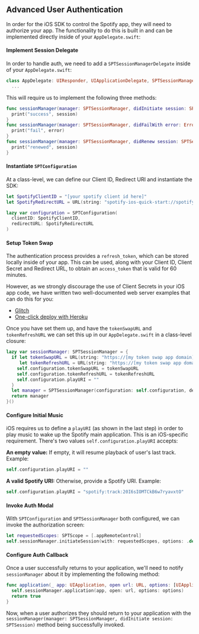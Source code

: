 ## Advanced User Authentication

In order for the iOS SDK to control the Spotify app, they will need to authorize your app. The functionality to do this is built in and can be implemented directly inside of your `AppDelegate.swift`:

#### Implement Session Delegate

In order to handle auth, we need to add a `SPTSessionManagerDelegate` inside of your `AppDelegate.swift`:

```swift
class AppDelegate: UIResponder, UIApplicationDelegate, SPTSessionManagerDelegate {
  ...
```

This will require us to implement the following three methods:
```swift
func sessionManager(manager: SPTSessionManager, didInitiate session: SPTSession) {
  print("success", session)
}
func sessionManager(manager: SPTSessionManager, didFailWith error: Error) {
  print("fail", error)
}
func sessionManager(manager: SPTSessionManager, didRenew session: SPTSession) {
  print("renewed", session)
}
```

#### Instantiate `SPTConfiguration`

At a class-level, we can define our Client ID, Redirect URI and instantiate the SDK:

```swift
let SpotifyClientID = "[your spotify client id here]"
let SpotifyRedirectURL = URL(string: "spotify-ios-quick-start://spotify-login-callback")!

lazy var configuration = SPTConfiguration(
  clientID: SpotifyClientID,
  redirectURL: SpotifyRedirectURL
)
```

#### Setup Token Swap

The authentication process provides a `refresh_token`, which can be stored locally inside of your app. This can be used, along with your Client ID, Client Secret and Redirect URL, to obtain an `access_token` that is valid for 60 minutes.

However, as we strongly discourage the use of Client Secrets in your iOS app code, we have written two well-documented web server examples that can do this for you:
- [Glitch](https://glitch.com/~spotify-token-swap)
- [One-click deploy with Heroku](https://github.com/bih/spotify-token-swap-service#one-click-with-heroku)

Once you have set them up, and have the `tokenSwapURL` and `tokenRefreshURL` we can set this up in our `AppDelegate.swift` in a class-level closure:

```swift
lazy var sessionManager: SPTSessionManager = {
  if let tokenSwapURL = URL(string: "https://[my token swap app domain]/api/token"),
     let tokenRefreshURL = URL(string: "https://[my token swap app domain]/api/refresh_token") {
    self.configuration.tokenSwapURL = tokenSwapURL
    self.configuration.tokenRefreshURL = tokenRefreshURL
    self.configuration.playURI = ""
  }
  let manager = SPTSessionManager(configuration: self.configuration, delegate: self)
  return manager
}()
```

#### Configure Initial Music

iOS requires us to define a `playURI` (as shown in the last step) in order to play music to wake up the Spotify main application. This is an iOS-specific requirement. There's two values `self.configuration.playURI` accepts:

**An empty value:** If empty, it will resume playback of user's last track. Example:

```swift
self.configuration.playURI = ""
```

**A valid Spotify URI:** Otherwise, provide a Spotify URI. Example:

```swift
self.configuration.playURI = "spotify:track:20I6sIOMTCkB6w7ryavxtO"
```

#### Invoke Auth Modal

With `SPTConfiguration` and `SPTSessionManager` both configured, we can invoke the authorization screen:

```swift
let requestedScopes: SPTScope = [.appRemoteControl]
self.sessionManager.initiateSession(with: requestedScopes, options: .default)
```

#### Configure Auth Callback

Once a user successfully returns to your application, we'll need to notify `sessionManager` about it by implementing the following method:

```swift
func application(_ app: UIApplication, open url: URL, options: [UIApplicationOpenURLOptionsKey : Any] = [:]) -> Bool {
  self.sessionManager.application(app, open: url, options: options)
  return true
}
```

Now, when a user authorizes they should return to your application with the `sessionManager(manager: SPTSessionManager, didInitiate session: SPTSession)` method being successfully invoked.